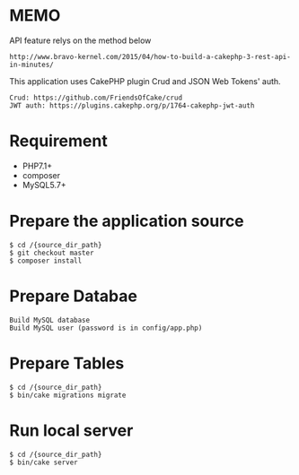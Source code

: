 # MEMO
API feature relys on the method below

    http://www.bravo-kernel.com/2015/04/how-to-build-a-cakephp-3-rest-api-in-minutes/

This application uses CakePHP plugin Crud and JSON Web Tokens' auth.

    Crud: https://github.com/FriendsOfCake/crud
    JWT auth: https://plugins.cakephp.org/p/1764-cakephp-jwt-auth

# Requirement

* PHP7.1+
* composer
* MySQL5.7+


# Prepare the application source

    $ cd /{source_dir_path}
    $ git checkout master
    $ composer install

# Prepare Databae

    Build MySQL database
    Build MySQL user (password is in config/app.php)

# Prepare Tables

    $ cd /{source_dir_path}
    $ bin/cake migrations migrate

# Run local server

    $ cd /{source_dir_path}
    $ bin/cake server
